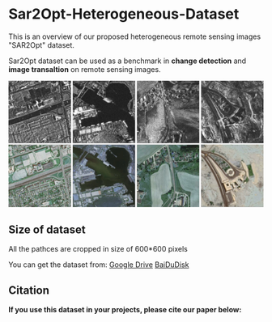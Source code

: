 # Sar2Opt-Heterogeneous-Dataset
This is an overview of our proposed heterogeneous remote sensing images "SAR2Opt" dataset.  

Sar2Opt dataset can be used as a benchmark in __change detection__ and __image transaltion__ on remote sensing images.

![](https://github.com/MarsZhaoYT/Sar2Opt-Heterogeneous-Dataset/blob/main/imgs/overview.png)  


## Size of dataset
All the pathces are cropped in size of 600*600 pixels

You can get the dataset from:
 [Google Drive]()
 [BaiDuDisk]()


## Citation
__If you use this dataset in your projects, please cite our paper below:__

```

```
